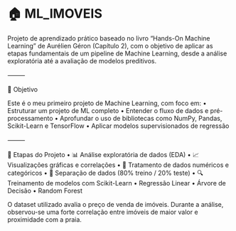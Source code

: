 # 🏠 ML_IMOVEIS

Projeto de aprendizado prático baseado no livro “Hands-On Machine Learning” de Aurélien Géron (Capítulo 2), com o objetivo de aplicar as etapas fundamentais de um pipeline de Machine Learning, desde a análise exploratória até a avaliação de modelos preditivos.

⸻

📘 Objetivo

Este é o meu primeiro projeto de Machine Learning, com foco em:
	•	Estruturar um projeto de ML completo
	•	Entender o fluxo de dados e pré-processamento
	•	Aprofundar o uso de bibliotecas como NumPy, Pandas, Scikit-Learn e TensorFlow
	•	Aplicar modelos supervisionados de regressão

⸻

🧠 Etapas do Projeto
	•	📊 Análise exploratória de dados (EDA)
	•	📈 Visualizações gráficas e correlações
	•	🧹 Tratamento de dados numéricos e categóricos
	•	🧪 Separação de dados (80% treino / 20% teste)
	•	🔍 Treinamento de modelos com Scikit-Learn
	•	Regressão Linear
	•	Árvore de Decisão
	•	Random Forest

O dataset utilizado avalia o preço de venda de imóveis. Durante a análise, observou-se uma forte correlação entre imóveis de maior valor e proximidade com a praia.
